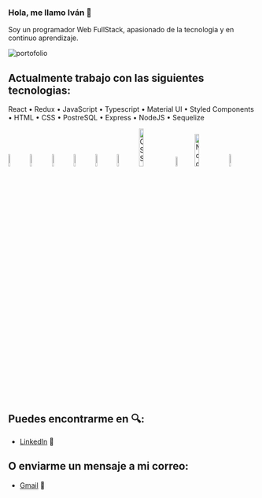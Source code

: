 ### Hola, me llamo Iván :wave:
  Soy un programador Web FullStack, apasionado de la tecnologia y en continuo aprendizaje.
  
![portofolio](https://experienciajoven.com/wp-content/uploads/2020/11/programacion_gamer_001.gif)

## Actualmente trabajo con las siguientes tecnologias: 
<p>React • Redux • JavaScript • Typescript • Material UI •  Styled Components • HTML •  CSS • PostreSQL • Express • NodeJS • Sequelize </p>

<div diplay="flex">
<img width="8%" alt="React" src="https://user-images.githubusercontent.com/82492849/127186826-fa23931b-dca7-46db-b33d-4caf6afd984c.png" />
<img width="8%" alt="Redux" src="https://user-images.githubusercontent.com/82492849/127186837-dd9080f1-f335-4c9e-a330-041332a4905a.png" />
<img width="8%" alt="JavaScript" src="https://user-images.githubusercontent.com/82492849/127186839-fded5ee4-3581-419d-aeab-9b4883453980.png" />
<img width="8%" alt="TypeScript" src="https://upload.wikimedia.org/wikipedia/commons/thumb/4/4c/Typescript_logo_2020.svg/1200px-Typescript_logo_2020.svg.png" />
<img width="8%" alt="Material UI" src="https://user-images.githubusercontent.com/82492849/127186841-ff8cd6f5-fe7b-4430-a136-d80f4fa7cae7.png" />
<img width="8%" alt="HTML" src="https://upload.wikimedia.org/wikipedia/commons/thumb/6/61/HTML5_logo_and_wordmark.svg/230px-HTML5_logo_and_wordmark.svg.png" />
<img width="14%" alt="CSS" src="http://1000marcas.net/wp-content/uploads/2021/02/CSS-Logo.png" />
<img width="7%" alt="postgreSQL" src="https://user-images.githubusercontent.com/82492849/127188901-1886ca46-c80f-4d3f-8f94-48c57f94369d.png" />
<img width="13%" alt="Node Express" src="https://miro.medium.com/max/365/1*Jr3NFSKTfQWRUyjblBSKeg.png" />
<img width="8%" alt="Sequelize" src="https://user-images.githubusercontent.com/82492849/127190950-c9023b24-1d27-4502-9c39-b84915a667ae.png" />
</div>
  

## Puedes encontrarme en :mag::
- [LinkedIn](https://www.linkedin.com/in/ivanbelasich/) :briefcase:

## O enviarme un mensaje a mi correo:
- [Gmail](ivanbelasich@gmail.com) 📧
